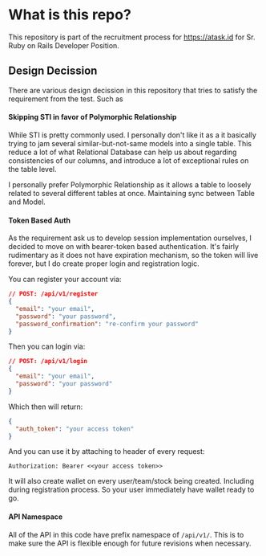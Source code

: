 # What is this repo?

This repository is part of the recruitment process for https://atask.id for Sr. Ruby on Rails Developer Position. 

## Design Decission
There are various design decission in this repository that tries to satisfy the requirement from the test. Such as 

#### Skipping STI in favor of Polymorphic Relationship
While STI is pretty commonly used. I personally don't like it as a it basically trying to jam several similar-but-not-same models into a single table.
This reduce a lot of what Relational Database can help us about regarding consistencies of our columns, and introduce a lot of exceptional rules on the table level. 

I personally prefer Polymorphic Relationship as it allows a table to loosely related to several different tables at once. Maintaining sync between Table and Model. 

#### Token Based Auth
As the requirement ask us to develop session implementation ourselves, I decided to move on with bearer-token based authentication.
It's fairly rudimentary as it does not have expiration mechanism, so the token will live forever, but I do create proper login and registration logic. 

You can register your account via:
```json
// POST: /api/v1/register
{
  "email": "your email",
  "password": "your password",
  "password_confirmation": "re-confirm your password"
}
```
Then you can login via:
```json
// POST: /api/v1/login
{
  "email": "your email",
  "password": "your password"
}
```
Which then will return:
```json
{
  "auth_token": "your access token"
}
```
And you can use it by attaching to header of every request:
```
Authorization: Bearer <<your access token>>
```
It will also create wallet on every user/team/stock being created. Including during registration process. So your user immediately have wallet ready to go. 


#### API Namespace
All of the API in this code have prefix namespace of `/api/v1/`. This is to make sure the API is flexible enough for future revisions when necessary. 
